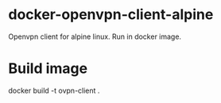 # docker-openvpn-client-alpine

Openvpn client for alpine linux. Run in docker image.


# Build image

docker build -t ovpn-client .

